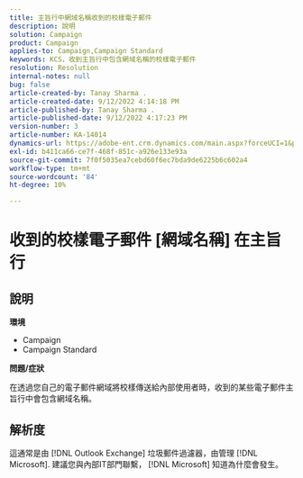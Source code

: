 ```yaml
---
title: 主旨行中網域名稱收到的校樣電子郵件
description: 說明
solution: Campaign
product: Campaign
applies-to: Campaign,Campaign Standard
keywords: KCS，收到主旨行中包含網域名稱的校樣電子郵件
resolution: Resolution
internal-notes: null
bug: false
article-created-by: Tanay Sharma .
article-created-date: 9/12/2022 4:14:18 PM
article-published-by: Tanay Sharma .
article-published-date: 9/12/2022 4:17:23 PM
version-number: 3
article-number: KA-14014
dynamics-url: https://adobe-ent.crm.dynamics.com/main.aspx?forceUCI=1&pagetype=entityrecord&etn=knowledgearticle&id=aacf6bf1-b532-ed11-9db1-002248086735
exl-id: b411ca66-ce7f-468f-851c-a926e133e93a
source-git-commit: 7f0f5035ea7cebd60f6ec7bda9de6225b6c602a4
workflow-type: tm+mt
source-wordcount: '84'
ht-degree: 10%

---
```


# 收到的校樣電子郵件 [網域名稱] 在主旨行

## 說明


<b>環境</b>

- Campaign
- Campaign Standard




<b>問題/症狀</b>

在透過您自己的電子郵件網域將校樣傳送給內部使用者時，收到的某些電子郵件主旨行中會包含網域名稱。


## 解析度


這通常是由 [!DNL Outlook Exchange] 垃圾郵件過濾器，由管理 [!DNL Microsoft]. 建議您與內部IT部門聯繫， [!DNL Microsoft] 知道為什麼會發生。

